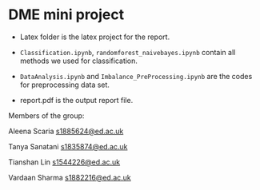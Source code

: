 # DME mini project

- Latex folder is the latex project for the report.

- `Classification.ipynb`, `randomforest_naivebayes.ipynb` contain all methods we used for classification.

- `DataAnalysis.ipynb` and `Imbalance_PreProcessing.ipynb` are the codes for preprocessing data set.

- report.pdf is the output report file.

Members of the group:

  Aleena Scaria
 s1885624@ed.ac.uk

 Tanya Sanatani
  s1835874@ed.ac.uk
 
 Tianshan Lin
  s1544226@ed.ac.uk
 
 Vardaan Sharma
  s1882216@ed.ac.uk
